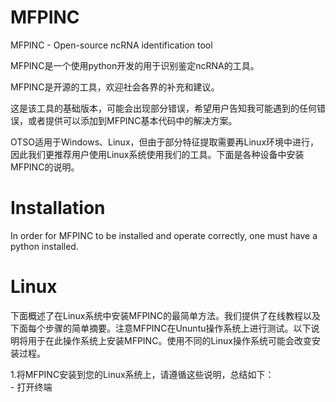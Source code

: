 # MFPINC
MFPINC - Open-source ncRNA identification tool  

MFPINC是一个使用python开发的用于识别鉴定ncRNA的工具。  

MFPINC是开源的工具，欢迎社会各界的补充和建议。  

这是该工具的基础版本，可能会出现部分错误，希望用户告知我可能遇到的任何错误，或者提供可以添加到MFPINC基本代码中的解决方案。  

OTSO适用于Windows、Linux，但由于部分特征提取需要再Linux环境中进行，因此我们更推荐用户使用Linux系统使用我们的工具。下面是各种设备中安装MFPINC的说明。</br>


# Installation
In order for MFPINC to be installed and operate correctly, one must have a python installed. 

# Linux
下面概述了在Linux系统中安装MFPINC的最简单方法。我们提供了在线教程以及下面每个步骤的简单摘要。注意MFPINC在Ununtu操作系统上进行测试。以下说明将用于在此操作系统上安装MFPINC。使用不同的Linux操作系统可能会改变安装过程。

  1.将MFPINC安装到您的Linux系统上，请遵循这些说明，总结如下：  
    - 打开终端
